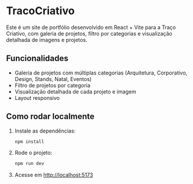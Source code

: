 # TracoCriativo

Este é um site de portfólio desenvolvido em React + Vite para a Traço Criativo, com galeria de projetos, filtro por categorias e visualização detalhada de imagens e projetos.

## Funcionalidades

- Galeria de projetos com múltiplas categorias (Arquitetura, Corporativo, Design, Stands, Natal, Eventos)
- Filtro de projetos por categoria
- Visualização detalhada de cada projeto e imagem
- Layout responsivo

## Como rodar localmente

1. Instale as dependências:
   ```bash
   npm install
   ```
2. Rode o projeto:
   ```bash
   npm run dev
   ```
3. Acesse em [http://localhost:5173](http://localhost:5173)
